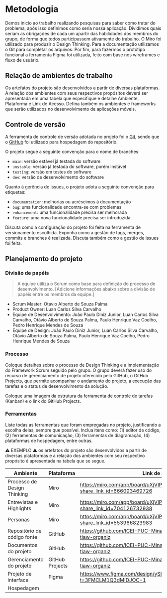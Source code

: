 
# Metodologia



Demos inicio ao trabalho realizando pesquisas para saber como tratar do problema, após isso definimos como seria nossa aplicação. Dividimos quais seriam as obrigações de cada um apartir das habilidades dos membros do grupo, de forma que todos participassem ativamente do trabalho. O Miro foi utilizado para produzir o Design Thinking. Para a documentação utilizamos o Git para completar os arquivos. Por fim, para fazermos o protótipo funcional a ferramenta Figma foi utilizada, feito com base nos wireframes e fluxo de usuário.

## Relação de ambientes de trabalho

Os artefatos do projeto são desenvolvidos a partir de diversas plataformas. A relação dos ambientes com seus respectivos propósitos deverá ser apresentada em uma tabela que especifique e detalhe Ambiente, Plataforma e Link de Acesso. Defina também os ambientes e frameworks que serão utilizados no desenvolvimento de aplicações móveis.

## Controle de versão


A ferramenta de controle de versão adotada no projeto foi o [Git](https://git-scm.com/), sendo que o [GitHub](https://github.com) foi utilizado para hospedagem do repositório.

O projeto segue a seguinte convenção para o nome de branches:

- `main`: versão estável já testada do software
- `unstable`: versão já testada do software, porém instável
- `testing`: versão em testes do software
- `dev`: versão de desenvolvimento do software

Quanto à gerência de issues, o projeto adota a seguinte convenção para etiquetas:

- `documentation`: melhorias ou acréscimos à documentação
- `bug`: uma funcionalidade encontra-se com problemas
- `enhancement`: uma funcionalidade precisa ser melhorada
- `feature`: uma nova funcionalidade precisa ser introduzida

Discuta como a configuração do projeto foi feita na ferramenta de versionamento escolhida. Exponha como a gestão de tags, merges, commits e branches é realizada. Discuta também como a gestão de issues foi feita.

## Planejamento do projeto

###  Divisão de papéis


> A equipe utiliza o Scrum como base para definição do processo de desenvolvimento. [Adicione informações abaixo sobre a divisão de papéis entre os membros da equipe.]

- Scrum Master: Otávio Alberto de Souza Palma
- Product Owner: Luan Carlos Silva Carvalho
- Equipe de Desenvolvimento: João Paulo Diniz Junior, Luan Carlos Silva Carvalho, Otávio Alberto de Souza Palma, Paulo Henrique Vaz Coelho, Pedro Henrique Mendes de Souza
- Equipe de Design: João Paulo Diniz Junior, Luan Carlos Silva Carvalho, Otávio Alberto de Souza Palma, Paulo Henrique Vaz Coelho, Pedro Henrique Mendes de Souza


### Processo


Coloque detalhes sobre o processo de Design Thinking e a implementação do Framework Scrum seguido pelo grupo. O grupo deverá fazer uso do recurso de gerenciamento de projeto oferecido pelo GitHub, o GitHub Projects, que permite acompanhar o andamento do projeto, a execução das tarefas e o status de desenvolvimento da solução. 

Coloque uma imagem da estrutura da ferramenta de controle de tarefas (Kanban) e o link do GitHub Projects.
 

### Ferramentas


Liste todas as ferramentas que foram empregadas no projeto, justificando a escolha delas, sempre que possível. Inclua itens como: (1) editor de código, (2) ferramentas de comunicação, (3) ferramentas de diagramação, (4) plataformas de hospedagem, entre outras.

⚠️ EXEMPLO ⚠️ os artefatos do projeto são desenvolvidos a partir de diversas plataformas e a relação dos ambientes com seu respectivo propósito é apresentada na tabela que se segue.

| Ambiente                            | Plataforma                         | Link de acesso                       |
|-------------------------------------|------------------------------------|--------------------------------------|
| Processo de Design Thinking         | Miro                               |https://miro.com/app/board/uXjVIPj7eik=/?share_link_id=666093469726|
| Entrevistas e Highlights            | Miro                               |https://miro.com/app/board/uXjVIPhUJqo=/?share_link_id=704126732938|
| Personas                            | Miro                               |https://miro.com/app/board/uXjVIPgcYdg=/?share_link_id=553966823983|
| Repositório de código fonte         | GitHub                             |https://github.com/ICEI-PUC-Minas-PBE-ADS-SI/2025-1-p1-tiaw-organiz|
| Documentos do projeto               | GitHub                             |https://github.com/ICEI-PUC-Minas-PBE-ADS-SI/2025-1-p1-tiaw-organiz|
| Gerenciamento do projeto            | GitHub Projects                    |https://github.com/ICEI-PUC-Minas-PBE-ADS-SI/2025-1-p1-tiaw-organiz|
| Projeto de interface                | Figma                              |https://www.figma.com/design/ySIDRrHpAX1edOHvrDIYEr/OrganiZ?t=3FMCLM1Q3dMIDJOC-1|
| Hospedagem                          | | |
 
